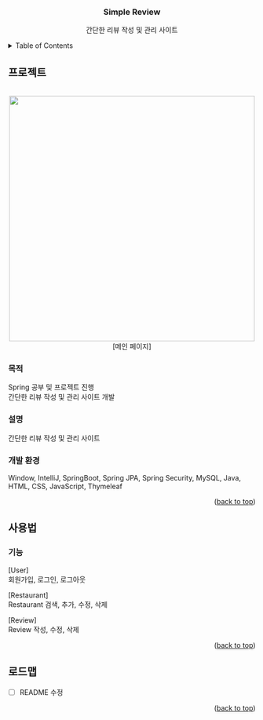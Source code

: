 
<div id="top"></div>

<br />
<br />

<div align="center">
<h3 align="center">Simple Review</h3>

  <p align="center">
    간단한 리뷰 작성 및 관리 사이트
    <br />
  </p>
</div>


<!-- TABLE OF CONTENTS -->
<details>
  <summary>Table of Contents</summary>
  <ol>
    <li>
      <a href="#프로젝트">프로젝트</a>
      <ul>
        <li><a href="#목적">목적</a></li>
        <li><a href="#설명">설명</a></li>
        <li><a href="#개발 환경">개발 환경</a></li>
      </ul>
    </li>
    <li>
      <a href="#사용법">사용법</a>
      <ul>
        <li><a href="#기능">기능</a></li>
      </ul>
    </li>
    <li>
      <a href="#로드맵">로드맵</a>
    </li>
  </ol>
</details>


<!-- ABOUT THE PROJECT -->
## 프로젝트
<br>

<div align="center">
  <img src="https://user-images.githubusercontent.com/72875528/146542755-c94949aa-f15b-486a-afed-4069d2596ab0.PNG" width="500">  
<br>
[메인 페이지]

</div>

### 목적
  
Spring 공부 및 프로젝트 진행  
간단한 리뷰 작성 및 관리 사이트 개발


### 설명

간단한 리뷰 작성 및 관리 사이트  

### 개발 환경

Window, IntelliJ, SpringBoot, Spring JPA, Spring Security, MySQL, Java, HTML, CSS, JavaScript, Thymeleaf


<p align="right">(<a href="#top">back to top</a>)</p>

<!-- USAGE -->
## 사용법

### 기능
[User]  
회원가입, 로그인, 로그아웃

[Restaurant]  
Restaurant 검색, 추가, 수정, 삭제

[Review]  
Review 작성, 수정, 삭제

<p align="right">(<a href="#top">back to top</a>)</p>

<!-- ROADMAP -->
## 로드맵
- [ ] README 수정

<p align="right">(<a href="#top">back to top</a>)</p>